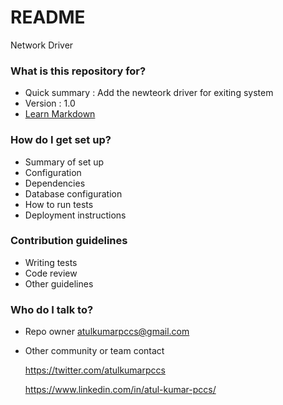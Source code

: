 # README #

Network Driver

### What is this repository for? ###

* Quick summary : Add the newteork driver for exiting system 
* Version : 1.0
* [Learn Markdown](https://bitbucket.org/tutorials/markdowndemo)

### How do I get set up? ###

* Summary of set up
* Configuration
* Dependencies
* Database configuration
* How to run tests
* Deployment instructions

### Contribution guidelines ###

* Writing tests
* Code review
* Other guidelines

### Who do I talk to? ###

* Repo owner <atulkumarpccs@gmail.com>
* Other community or team contact

  <https://twitter.com/atulkumarpccs>
  
  <https://www.linkedin.com/in/atul-kumar-pccs/>
